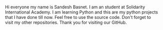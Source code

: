 Hi everyone my name is Sandesh Basnet. I am an student at Solidarity International Academy. I am learning Python and this are my python projects that I have done till now. Feel free to use the source code. Don't forget to visit my other repositories. Thank you for visiting our GitHub.
